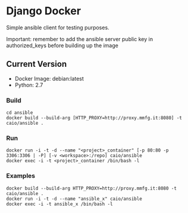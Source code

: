 # Django Docker

Simple ansible client for testing purposes.

Important: remember to add the ansible server public key in authorized_keys before building up the image

## Current Version

- Docker Image: debian:latest
- Python: 2.7

### Build

```
cd ansible
docker build --build-arg [HTTP_PROXY=http://proxy.mmfg.it:8080] -t caio/ansible .
```

### Run

```
docker run -i -t -d --name "<project>_container" [-p 80:80 -p 3306:3306 | -P] [-v <workspace>:/repo] caio/ansible
docker exec -i -t <project>_container /bin/bash -l
```

### Examples

```
docker build --build-arg HTTP_PROXY=http://proxy.mmfg.it:8080 -t caio/ansible .
docker run -i -t -d --name "ansible_x" caio/ansible
docker exec -i -t ansible_x /bin/bash -l
```
